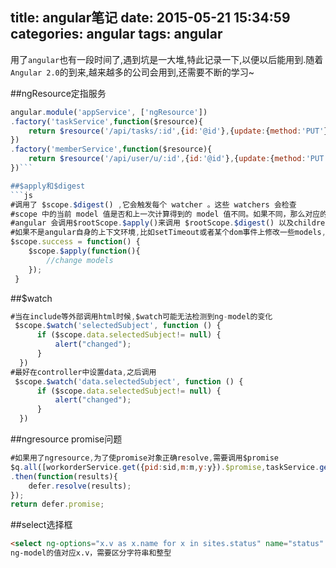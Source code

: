 title: angular笔记
date: 2015-05-21 15:34:59
categories: angular
tags: angular
---
用了`angular`也有一段时间了,遇到坑是一大堆,特此记录一下,以便以后能用到.随着`Angular 2.0`的到来,越来越多的公司会用到,还需要不断的学习~
<!--more-->
##ngResource定指服务
```js
angular.module('appService', ['ngResource'])
.factory('taskService',function($resource){
	return $resource('/api/tasks/:id',{id:'@id'},{update:{method:'PUT'}});
})
.factory('memberService',function($resource){
	return $resource('/api/user/u/:id',{id:'@id'},{update:{method:'PUT'},insert :{method : 'POST'}});
})```

##$apply和$digest
```js
#调用了 $scope.$digest() ,它会触发每个 watcher 。这些 watchers 会检查
#scope 中的当前 model 值是否和上一次计算得到的 model 值不同。如果不同，那么对应的回调函数会被执行。
#angular 会调用$rootScope.$apply()来调用 $rootScope.$digest() 以及children
#如果不是angular自身的上下文环境,比如setTimeout或者某个dom事件上修改一些models,一般会用
$scope.success = function() {
	$scope.$apply(function(){
		//change models
	});
 }
```

##$watch
```js
#当在include等外部调用html时候,$watch可能无法检测到ng-model的变化
 $scope.$watch('selectedSubject', function () {
	  if ($scope.data.selectedSubject!= null) {
		  alert("changed");
	  }
  })
#最好在controller中设置data,之后调用
 $scope.$watch('data.selectedSubject', function () {
	  if ($scope.data.selectedSubject!= null) {
		  alert("changed");
	  }
  })
```

##ngresource promise问题
```js
#如果用了ngresource,为了使promise对象正确resolve,需要调用$promise
$q.all([workorderService.get({pid:sid,m:m,y:y}).$promise,taskService.get({act:'ptid:'+sid,m:m,y:y}).$promise])
.then(function(results){	
	defer.resolve(results);
});
return defer.promise;
```

##select选择框
```html
<select ng-options="x.v as x.name for x in sites.status" name="status" ng-model="sites.statuss"></select>
ng-model的值对应x.v，需要区分字符串和整型 
```
